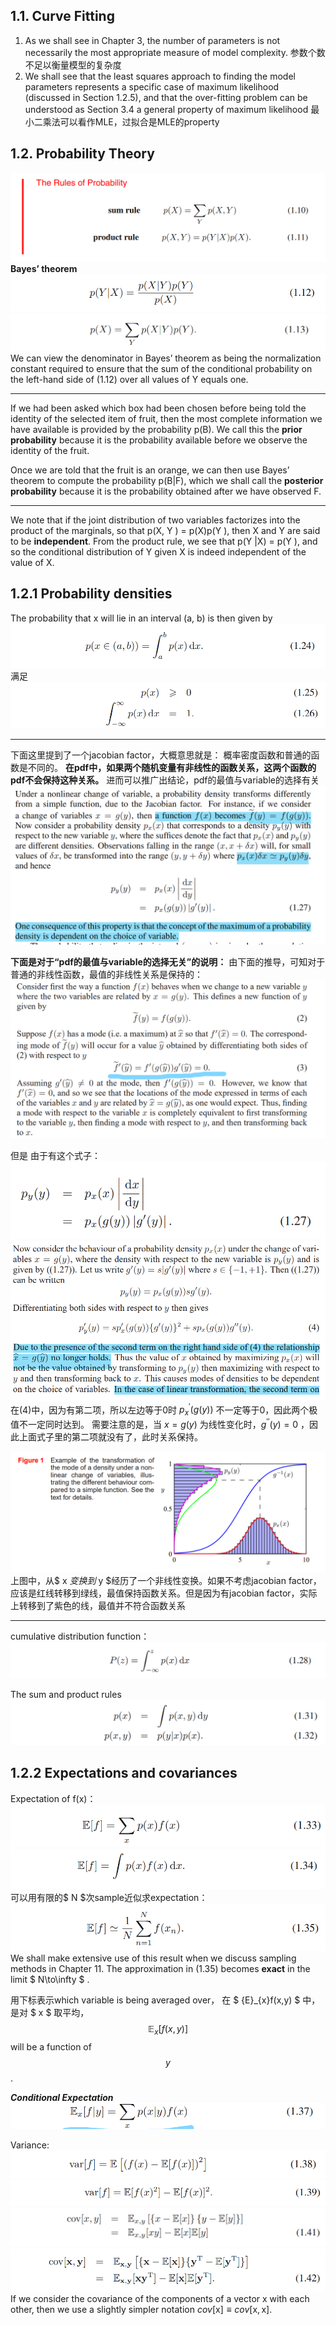 <head>
    <script src="https://cdn.mathjax.org/mathjax/latest/MathJax.js?config=TeX-AMS-MML_HTMLorMML" type="text/javascript"></script>
    <script type="text/x-mathjax-config">
        MathJax.Hub.Config({
            tex2jax: {
            skipTags: ['script', 'noscript', 'style', 'textarea', 'pre'],
            inlineMath: [['$','$']]
            }
        });
    </script>
</head>

## 1.1. Curve Fitting
1. As we shall see in Chapter 3, the number of parameters is not necessarily the most appropriate measure of model complexity. 参数个数不足以衡量模型的复杂度
2. We shall see that the least squares approach to finding the model parameters represents a specific case of maximum likelihood (discussed in Section 1.2.5), and that the over-fitting problem can be understood as Section 3.4 a general property of maximum likelihood 最小二乘法可以看作MLE，过拟合是MLE的property

## 1.2. Probability Theory
![](Pasted%20image%2020210324204605.png)
**Bayes’ theorem**
![](Pasted%20image%2020210324204747.png)
![](Pasted%20image%2020210324205005.png)
We can view the denominator in Bayes’ theorem as being the normalization constant required to ensure that the sum of the conditional probability on the left-hand side of (1.12) over all values of Y equals one.

***

If we had been asked which box had been chosen before being told the identity of the selected item of fruit, then the most complete information we have available is provided by the probability p(B). We call this the **prior probability** because it is the probability available before we observe the identity of the fruit. 

Once we are told that the fruit is an orange, we can then use Bayes’ theorem to compute the probability p(B|F), which we shall call the **posterior probability** because it is the probability obtained after we have observed F.

***

We note that if the joint distribution of two variables factorizes into the product of the marginals, so that p(X, Y ) = p(X)p(Y ), then X and Y are said to be **independent**. From the product rule, we see that p(Y |X) = p(Y ), and so the conditional distribution of Y given X is indeed independent of the value of X.

## 1.2.1 Probability densities
The probability that x will lie in an interval (a, b) is then given by
![](Pasted%20image%2020210324210333.png)
满足
![](Pasted%20image%2020210324210521.png)

***

下面这里提到了一个jacobian factor，大概意思就是：
概率密度函数和普通的函数是不同的。
**在pdf中，如果两个随机变量有非线性的函数关系，这两个函数的pdf不会保持这种关系。**
进而可以推广出结论，pdf的最值与variable的选择有关
![](Pasted%20image%2020210324214908.png)

**下面是对于“pdf的最值与variable的选择无关”的说明：**
由下面的推导，可知对于普通的非线性函数，最值的非线性关系是保持的：
![](Pasted%20image%2020210324215859.png)

但是
由于有这个式子：
![](Pasted%20image%2020210324220810.png)
![](Pasted%20image%2020210324220710.png)
在(4)中，因为有第二项，所以左边等于0时 $p_{x}^{\prime} (g(y))$ 不一定等于0，因此两个极值不一定同时达到。
需要注意的是，当 $x=g(y)$ 为线性变化时，$g^{\prime\prime}(y)=0$ ，因此上面式子里的第二项就没有了，此时关系保持。

![](Pasted%20image%2020210324222232.png)
上图中，从$ x $变换到$ y $经历了一个非线性变换。如果不考虑jacobian factor，应该是红线转移到绿线，最值保持函数关系。但是因为有jacobian factor，实际上转移到了紫色的线，最值并不符合函数关系

***

cumulative distribution function：
![](Pasted%20image%2020210324222703.png)


The sum and product rules
![](Pasted%20image%2020210324222833.png)


## 1.2.2 Expectations and covariances

Expectation of f(x)：
![](Pasted%20image%2020210324223635.png)
![](Pasted%20image%2020210324223649.png)
可以用有限的$ N $次sample近似求expectation：
![](Pasted%20image%2020210324223840.png)
We shall make extensive use of this result when we discuss sampling methods in Chapter 11. The approximation in (1.35) becomes **exact** in the limit $ N\to\infty $ .


用下标表示which variable is being averaged over，
在 $ {E}_{x}f(x,y) $ 中，是对 $ x $ 取平均， $${\mathbb{E}}_{x}[f(x,y)]$$ will be a function of $$y$$ .


***Conditional Expectation***
![](Pasted%20image%2020210324225812.png)


Variance:
![](Pasted%20image%2020210324230050.png)
![](Pasted%20image%2020210324230211.png)
![](Pasted%20image%2020210324230237.png)
![](Pasted%20image%2020210324230247.png)
If we consider the covariance of the components of a vector x with each other, then we use a slightly simpler notation $cov[\mathrm {x}]\equiv cov[\mathrm {x}, \mathrm {x}]$.
